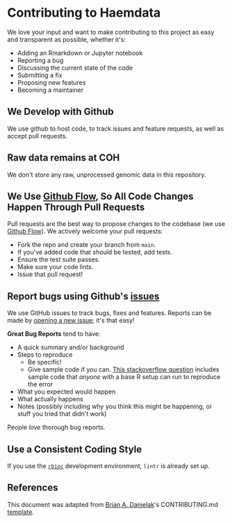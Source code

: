 # Contributing to Haemdata
We love your input and want to make contributing to this project as easy and transparent as possible, whether it's:

- Adding an Rmarkdown or Jupyter notebook
- Reporting a bug
- Discussing the current state of the code
- Submitting a fix
- Proposing new features
- Becoming a maintainer

## We Develop with Github
We use github to host code, to track issues and feature requests, as well as accept pull requests.

## Raw data remains at COH
We don't store any raw, unprocessed genomic data in this repository.

## We Use [Github Flow](https://docs.github.com/en/get-started/quickstart/github-flow), So All Code Changes Happen Through Pull Requests
Pull requests are the best way to propose changes to the codebase (we use [Github Flow](https://docs.github.com/en/get-started/quickstart/github-flow)). We actively welcome your pull requests:

- Fork the repo and create your branch from `main`.
- If you've added code that should be tested, add tests.
- Ensure the test suite passes.
- Make sure your code lints.
- Issue that pull request!

## Report bugs using Github's [issues](https://github.com/briandk/transcriptase-atom/issues)
We use GitHub issues to track bugs, fixes and features. Reports can be made by [opening a new issue](); it's that easy!

**Great Bug Reports** tend to have:

- A quick summary and/or background
- Steps to reproduce
  - Be specific!
  - Give sample code if you can. [This stackoverflow question](http://stackoverflow.com/q/12488905/180626) includes sample code that *anyone* with a base R setup can run to reproduce the error
- What you expected would happen
- What actually happens
- Notes (possibly including why you think this might be happening, or stuff you tried that didn't work)

People *love* thorough bug reports.

## Use a Consistent Coding Style
If you use the [`rbioc`](https://github.com/drejom/devcontainer_RbioC) development environment, `lintr` is already set up. 

## References
This document was adapted from [Brian A. Danielak](https://github.com/briandk)'s CONTRIBUTING.md [template](https://gist.github.com/briandk/3d2e8b3ec8daf5a27a62). 